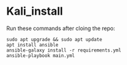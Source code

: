 # Kali_install

Run these commands after cloing the repo:
```
sudo apt upgrade && sudo apt update
apt install ansible
ansible-galaxy install -r requirements.yml
ansible-playbook main.yml
```

